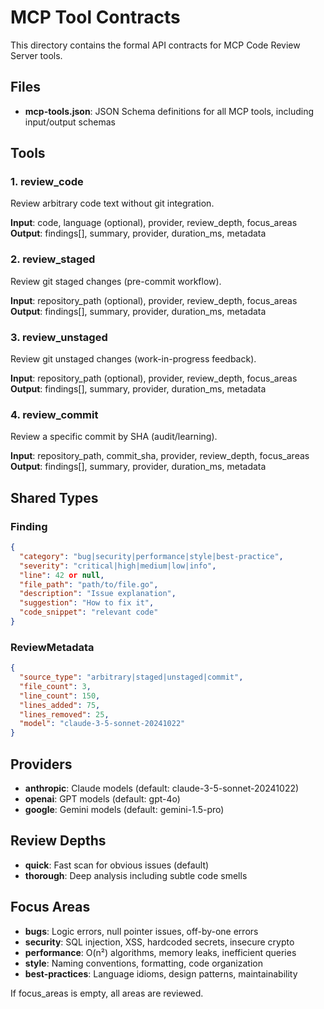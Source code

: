 # MCP Tool Contracts

This directory contains the formal API contracts for MCP Code Review Server tools.

## Files

- **mcp-tools.json**: JSON Schema definitions for all MCP tools, including input/output schemas

## Tools

### 1. review_code
Review arbitrary code text without git integration.

**Input**: code, language (optional), provider, review_depth, focus_areas
**Output**: findings[], summary, provider, duration_ms, metadata

### 2. review_staged
Review git staged changes (pre-commit workflow).

**Input**: repository_path (optional), provider, review_depth, focus_areas
**Output**: findings[], summary, provider, duration_ms, metadata

### 3. review_unstaged
Review git unstaged changes (work-in-progress feedback).

**Input**: repository_path (optional), provider, review_depth, focus_areas
**Output**: findings[], summary, provider, duration_ms, metadata

### 4. review_commit
Review a specific commit by SHA (audit/learning).

**Input**: repository_path, commit_sha, provider, review_depth, focus_areas
**Output**: findings[], summary, provider, duration_ms, metadata

## Shared Types

### Finding
```json
{
  "category": "bug|security|performance|style|best-practice",
  "severity": "critical|high|medium|low|info",
  "line": 42 or null,
  "file_path": "path/to/file.go",
  "description": "Issue explanation",
  "suggestion": "How to fix it",
  "code_snippet": "relevant code"
}
```

### ReviewMetadata
```json
{
  "source_type": "arbitrary|staged|unstaged|commit",
  "file_count": 3,
  "line_count": 150,
  "lines_added": 75,
  "lines_removed": 25,
  "model": "claude-3-5-sonnet-20241022"
}
```

## Providers

- **anthropic**: Claude models (default: claude-3-5-sonnet-20241022)
- **openai**: GPT models (default: gpt-4o)
- **google**: Gemini models (default: gemini-1.5-pro)

## Review Depths

- **quick**: Fast scan for obvious issues (default)
- **thorough**: Deep analysis including subtle code smells

## Focus Areas

- **bugs**: Logic errors, null pointer issues, off-by-one errors
- **security**: SQL injection, XSS, hardcoded secrets, insecure crypto
- **performance**: O(n²) algorithms, memory leaks, inefficient queries
- **style**: Naming conventions, formatting, code organization
- **best-practices**: Language idioms, design patterns, maintainability

If focus_areas is empty, all areas are reviewed.
